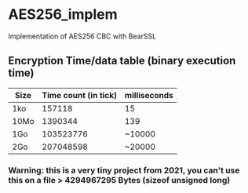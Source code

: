 # AES256_implem
Implementation of AES256 CBC with BearSSL

## Encryption Time/data table (binary execution time)

| Size | Time count (in tick) | milliseconds |
| ----------- | ----------- | ----------- |
| 1ko | 157118 | 15 |
| 10Mo | 1390344 | 139 |
| 1Go | 103523776 | ~10000 |
| 2Go | 207048598 | ~20000 |

### Warning: this is a very tiny project from 2021, you can't use this on a file > 4294967295 Bytes (sizeof unsigned long)
